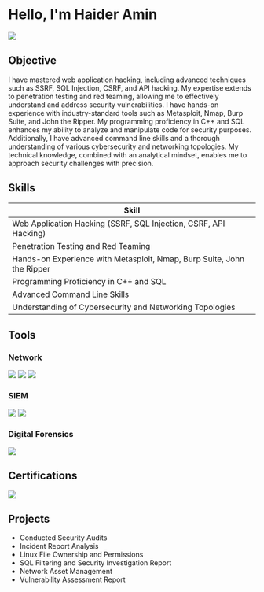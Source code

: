 # Hello, I'm Haider Amin
<a href="https://www.linkedin.com/in/haider-amin-aa7170307?utm_source=share&utm_campaign=share_via&utm_content=profile&utm_medium=android_app"><img src="https://img.shields.io/badge/-LinkedIn-0072b1?&style=for-the-badge&logo=linkedin&logoColor=white" /></a>


## Objective

I have mastered web application hacking, including advanced techniques such as SSRF, SQL Injection, CSRF, and API hacking. My expertise extends to penetration testing and red teaming, allowing me to effectively understand and address security vulnerabilities. I have hands-on experience with industry-standard tools such as Metasploit, Nmap, Burp Suite, and John the Ripper. My programming proficiency in C++ and SQL enhances my ability to analyze and manipulate code for security purposes. Additionally, I have advanced command line skills and a thorough understanding of various cybersecurity and networking topologies. My technical knowledge, combined with an analytical mindset, enables me to approach security challenges with precision.

## Skills

| Skill                                             |
|---------------------------------------------------|
| Web Application Hacking (SSRF, SQL Injection, CSRF, API Hacking) |
| Penetration Testing and Red Teaming               |
| Hands-on Experience with Metasploit, Nmap, Burp Suite, John the Ripper |
| Programming Proficiency in C++ and SQL            |
| Advanced Command Line Skills                      |
| Understanding of Cybersecurity and Networking Topologies |

## Tools

### Network
<div>
    <img src="https://img.shields.io/badge/-Wireshark-1679A7?&style=for-the-badge&logo=Wireshark&logoColor=white" />
    <img src="https://img.shields.io/badge/-Nmap-000000?&style=for-the-badge&logo=nmap&logoColor=white" />
    <img src="https://img.shields.io/badge/-Zeek-777BB4?&style=for-the-badge&logo=Zeek&logoColor=white" />
</div>

### SIEM
<div>
    <img src="https://img.shields.io/badge/-Google_Chronicle-4285F4?&style=for-the-badge&logo=Google&logoColor=white" />
    <img src="https://img.shields.io/badge/-Splunk-000000?&style=for-the-badge&logo=Splunk&logoColor=white" />
</div>

### Digital Forensics
<div>
    <img src="https://img.shields.io/badge/-Autopsy-000000?&style=for-the-badge&logo=Autopsy&logoColor=white" />
</div>

## Certifications
<div>
    <img src="https://img.shields.io/badge/-Google_Cybersecurity_Certificate-4285F4?&style=for-the-badge&logo=Google&logoColor=white" />
</div>

## Projects
- Conducted Security Audits
- Incident Report Analysis
- Linux File Ownership and Permissions
- SQL Filtering and Security Investigation Report
- Network Asset Management
-  Vulnerability Assessment Report
